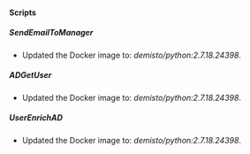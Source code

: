 
#### Scripts
##### SendEmailToManager
- Updated the Docker image to: *demisto/python:2.7.18.24398*.
##### ADGetUser
- Updated the Docker image to: *demisto/python:2.7.18.24398*.
##### UserEnrichAD
- Updated the Docker image to: *demisto/python:2.7.18.24398*.